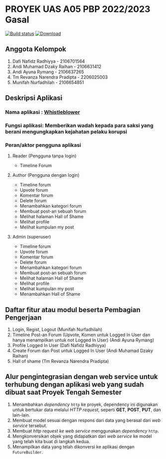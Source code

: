 # PROYEK UAS A05 PBP 2022/2023 Gasal
[![Build status](https://build.appcenter.ms/v0.1/apps/c263908d-305a-4945-8807-31557f28db4f/branches/main/badge)](https://appcenter.ms)
[![Download](https://img.shields.io/badge/appcenter-download-blueviolet)](https://install.appcenter.ms/orgs/project-uas-pbp/apps/whistleblower/distribution_groups/public)
## Anggota Kelompok
1. Dafi Nafidz Radhiyya - 2106701564
2. Andi Muhamad Dzaky Raihan - 2106631412
3. Andi Ayuna Rymang - 2106637265
4. Tm Revanza Narendra Pradipta - 2206025003
5. Munifah Nurfadhilah - 2106654851

## Deskripsi Aplikasi
### Nama aplikasi  : [Whistleblower](https://whistle-blower.up.railway.app/)
### Fungsi aplikasi: Memberikan wadah kepada para saksi yang berani mengungkapkan kejahatan pelaku korupsi
### Peran/aktor pengguna aplikasi
1. Reader (Pengguna tanpa login)
    * Timeline Forum

2. Author (Pengguna dengan login)
    * Timeline forum 
    * Upvote forum
    * Komentar forum
    * Delete forum
    * Menambahkan kategori forum
    * Membuat post-an sebuah forum
    * Melihat halaman Hall of Shame 
    * Melihat profile
    * Melihat kumpulan my post

3. Admin (superuser)
    * Timeline forum 
    * Upvote forum
    * Komentar forum
    * Delete forum
    * Menambahkan kategori forum
    * Membuat post-an sebuah forum
    * Melihat halaman Hall of Shame 
    * Melihat profile
    * Melihat kumpulan my post
    * Menambahkan Hall of Shame

## Daftar fitur atau modul beserta Pembagian Pengerjaan
1. Login, Regist, Logout (Munifah Nurfadhilah)
2. Timeline Post-an Forum (Upvote, Komen untuk Logged In User dan hanya menampilkan untuk not Logged In User) (Andi Ayuna Rymang)
3. Profile Logged In User (Dafi Nafidz Radhiyya)
4. Create Forum dan Post untuk Logged In User (Andi Muhamad Dzaky Raihan)
5. Hall of shame (Tm Revanza Narendra Pradipta)

## Alur pengintegrasian dengan web service untuk terhubung dengan aplikasi web yang sudah dibuat saat Proyek Tengah Semester
1. Menambahkan *dependency* `http` ke proyek, dependency ini digunakan untuk bertukar data melalui *HTTP request*, seperti **GET**, **POST**, **PUT**, dan lain-lain.
2. Membuat model sesuai dengan respons dari data yang berasal dari *web service* tersebut.
3. Membuat *http request ke web service* menggunakan *dependency* `http`.
4. Mengkonversikan objek yang didapatkan dari *web service* ke model yang telah kita buat di langkah kedua.
5. Menampilkan data yang telah dikonversi ke aplikasi dengan `FutureBuilder`.
